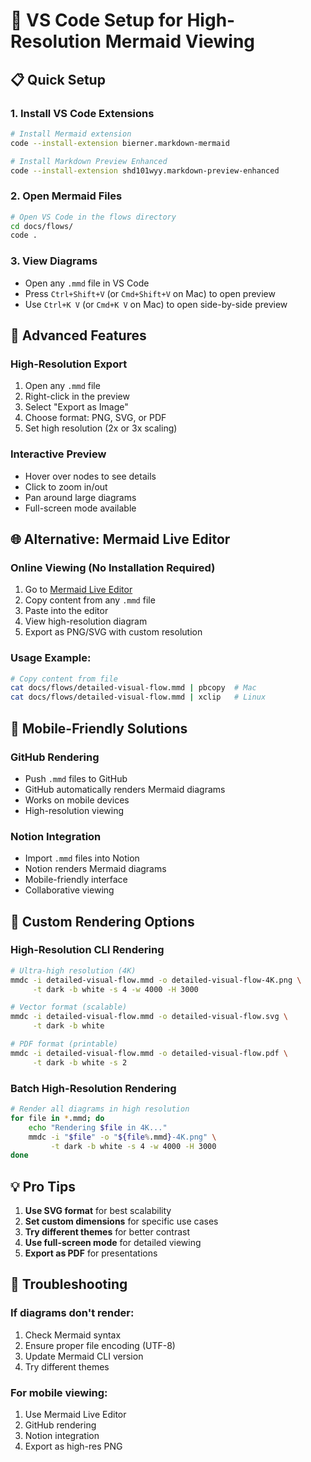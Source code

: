 # 🎨 VS Code Setup for High-Resolution Mermaid Viewing

## 📋 **Quick Setup**

### 1. Install VS Code Extensions
```bash
# Install Mermaid extension
code --install-extension bierner.markdown-mermaid

# Install Markdown Preview Enhanced
code --install-extension shd101wyy.markdown-preview-enhanced
```

### 2. Open Mermaid Files
```bash
# Open VS Code in the flows directory
cd docs/flows/
code .
```

### 3. View Diagrams
- Open any `.mmd` file in VS Code
- Press `Ctrl+Shift+V` (or `Cmd+Shift+V` on Mac) to open preview
- Use `Ctrl+K V` (or `Cmd+K V` on Mac) to open side-by-side preview

## 🎯 **Advanced Features**

### High-Resolution Export
1. Open any `.mmd` file
2. Right-click in the preview
3. Select "Export as Image"
4. Choose format: PNG, SVG, or PDF
5. Set high resolution (2x or 3x scaling)

### Interactive Preview
- Hover over nodes to see details
- Click to zoom in/out
- Pan around large diagrams
- Full-screen mode available

## 🌐 **Alternative: Mermaid Live Editor**

### Online Viewing (No Installation Required)
1. Go to [Mermaid Live Editor](https://mermaid.live/)
2. Copy content from any `.mmd` file
3. Paste into the editor
4. View high-resolution diagram
5. Export as PNG/SVG with custom resolution

### Usage Example:
```bash
# Copy content from file
cat docs/flows/detailed-visual-flow.mmd | pbcopy  # Mac
cat docs/flows/detailed-visual-flow.mmd | xclip   # Linux
```

## 📱 **Mobile-Friendly Solutions**

### GitHub Rendering
- Push `.mmd` files to GitHub
- GitHub automatically renders Mermaid diagrams
- Works on mobile devices
- High-resolution viewing

### Notion Integration
- Import `.mmd` files into Notion
- Notion renders Mermaid diagrams
- Mobile-friendly interface
- Collaborative viewing

## 🎨 **Custom Rendering Options**

### High-Resolution CLI Rendering
```bash
# Ultra-high resolution (4K)
mmdc -i detailed-visual-flow.mmd -o detailed-visual-flow-4K.png \
     -t dark -b white -s 4 -w 4000 -H 3000

# Vector format (scalable)
mmdc -i detailed-visual-flow.mmd -o detailed-visual-flow.svg \
     -t dark -b white

# PDF format (printable)
mmdc -i detailed-visual-flow.mmd -o detailed-visual-flow.pdf \
     -t dark -b white -s 2
```

### Batch High-Resolution Rendering
```bash
# Render all diagrams in high resolution
for file in *.mmd; do
    echo "Rendering $file in 4K..."
    mmdc -i "$file" -o "${file%.mmd}-4K.png" \
         -t dark -b white -s 4 -w 4000 -H 3000
done
```

## 💡 **Pro Tips**

1. **Use SVG format** for best scalability
2. **Set custom dimensions** for specific use cases
3. **Try different themes** for better contrast
4. **Use full-screen mode** for detailed viewing
5. **Export as PDF** for presentations

## 🔧 **Troubleshooting**

### If diagrams don't render:
1. Check Mermaid syntax
2. Ensure proper file encoding (UTF-8)
3. Update Mermaid CLI version
4. Try different themes

### For mobile viewing:
1. Use Mermaid Live Editor
2. GitHub rendering
3. Notion integration
4. Export as high-res PNG

